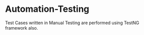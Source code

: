 # Automation-Testing

Test Cases written in Manual Testing are performed using TestNG framework also.
